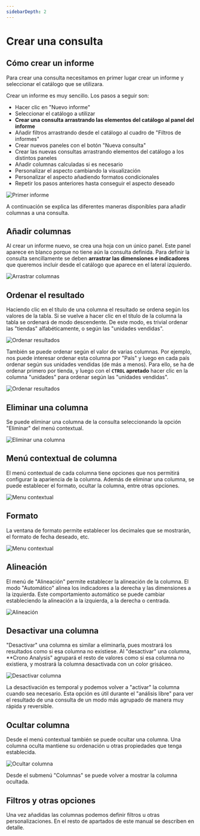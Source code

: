 ```yaml
---
sidebarDepth: 2
---
```


# Crear una consulta

## Cómo crear un informe

Para crear una consulta necesitamos en primer lugar crear un informe y seleccionar el catálogo que se utilizara.

Crear un informe es muy sencillo. Los pasos a seguir son:

- Hacer clic en "Nuevo informe" 
- Seleccionar el catálogo a utilizar
- **Crear una consulta arrastrando las elementos del catálogo al panel del informe**
- Añadir filtros arrastrando desde el catálogo al cuadro de "Filtros de informes"
- Crear nuevos paneles con el botón "Nueva consulta"
- Crear las nuevas consultas arrastrando elementos del catálogo a los distintos paneles
- Añadir columnas calculadas si es necesario
- Personalizar el aspecto cambiando la visualización
- Personalizar el aspecto añadiendo formatos condicionales
- Repetir los pasos anteriores hasta conseguir el aspecto deseado

![Primer informe](/images/analysis/primerinforme.gif)

A continuación se explica las diferentes maneras disponibles para añadir columnas a una consulta.

## Añadir columnas

Al crear un informe nuevo, se crea una hoja con un único panel. Este panel aparece en blanco porque no tiene aún la consulta definida. Para definir la consulta sencillamente se deben **arrastrar las dimensiones e indicadores** que queremos incluir desde el catálogo que aparece en el lateral izquierdo.

![Arrastrar columnas](/images/analysis/DragColumns.png)


## Ordenar el resultado

Haciendo clic en el título de una columna el resultado se ordena según los valores de la tabla. Si se vuelve a hacer clic en el título de la columna la tabla se ordenará de modo descendente. De este modo, es trivial ordenar las "tiendas" alfabéticamente, o según las "unidades vendidas".

![Ordenar resultados](/images/analysis/Orden1.png)

También se puede ordenar según el valor de varias columnas. Por ejemplo, nos puede interesar ordenar esta columna por "País" y luego en cada país ordenar según sus unidades vendidas (de más a menos). Para ello, se ha de ordenar primero por tienda, y luego con el **`CTROL` apretado** hacer clic en la columna "unidades" para ordenar según las "unidades vendidas".


![Ordenar resultados](/images/analysis/Orden2.png)

## Eliminar una columna

Se puede eliminar una columna de la consulta seleccionando la opción "Eliminar" del menú contextual. 


![Eliminar una columna](/images/analysis/DeleteColumn.png)

## Menú contextual de columna


El menú contextual de cada columna tiene opciones que nos permitirá configurar la apariencia de la columna. Además de eliminar una columna, se puede establecer el formato, ocultar la columna, entre otras opciones.

![Menu contextual](/images/analysis/ColumnContextMenu.png)


## Formato

La ventana de formato permite establecer los decimales que se mostrarán, el formato de fecha deseado, etc.

![Menu contextual](/images/analysis/ColumnFormat.png)

## Alineación

El menú de "Alineación" permite establecer la alineación de la columna. El modo "Automático" alinea los indicadores a la derecha  y las dimensiones a la izquierda. Este comportamiento automático se puede cambiar estableciendo la alineación a la izquierda, a la derecha o centrada.


![Alineación](/images/analysis/ColumnAlignment.png)


## Desactivar una columna

"Desactivar" una columna es similar a eliminarla, pues mostrará los resultados como si esa columna no existiese. Al "desactivar" una columna, **Crono Analysis" agrupará el resto de valores como si esa columna no existiera, y mostrará la columna desactivada con un color grisáceo.


![Desactivar columna](/images/analysis/DeactivateColumn.png)


La desactivación es temporal y podemos volver a "activar" la columna cuando sea necesario. Esta opción es útil durante el "análisis libre" para ver el resultado de una consulta de un modo más agrupado de manera muy rápida y reversible.

## Ocultar columna

Desde el menú contextual también se puede ocultar una columna. Una columna oculta mantiene su ordenación u otras propiedades que tenga establecida. 

![Ocultar columna](/images/analysis/HideColumn.png)

Desde el submenú "Columnas" se puede volver a mostrar la columna ocultada.

## Filtros y otras opciones

Una vez añadidas las columnas podemos definir filtros u otras personalizaciones. En el resto de apartados de este manual se describen en detalle.







